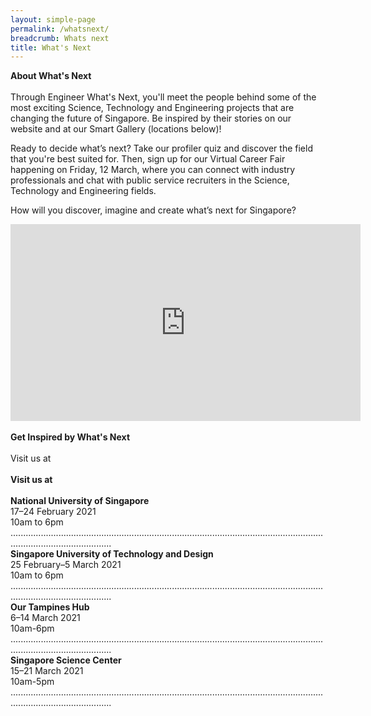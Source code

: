 ```yaml
---
layout: simple-page
permalink: /whatsnext/
breadcrumb: Whats next
title: What's Next
---
```


<b>About What's Next</b>
<br>
<br>
Through Engineer What's Next, you'll meet the people behind some of the most exciting Science, Technology and Engineering projects that are changing the future of Singapore. Be inspired by their stories on our website and at our Smart Gallery (locations below)! 

Ready to decide what’s next? Take our profiler quiz and discover the field that you're best suited for. Then, sign up for our Virtual Career Fair happening on Friday, 12 March, where you can connect with industry professionals and chat with public service recruiters in the Science, Technology and Engineering fields.

How will you discover, imagine and create what’s next for Singapore?
<br>
<div class="bp-youtube">
<iframe width="560" height="315" src="https://www.youtube.com/embed/wXiouZalD68" frameborder="0" allow="accelerometer; autoplay; encrypted-media; gyroscope; picture-in-picture" allowfullscreen></iframe>
</div>
<br>
<b>Get Inspired by What's Next</b>
<br>
<br>
Visit us at
<br>
<br>
<b>Visit us at</b>
<br>
<br>
<b>National University of Singapore</b>
<br>
17–24 February 2021
<br>
10am to 6pm
<br>
....................................................................................................................................................................
<br>
<b>Singapore University of Technology and Design</b>
<br>
25 February–5 March 2021
<br>
10am to 6pm
<br>
....................................................................................................................................................................
<br>
<b>Our Tampines Hub</b>
<br>
6–14 March 2021
<br>
10am-6pm
<br>
....................................................................................................................................................................
<br>
<b>Singapore Science Center</b>
<br>
15–21 March 2021
<br>
10am-5pm
<br>
....................................................................................................................................................................
<br>
